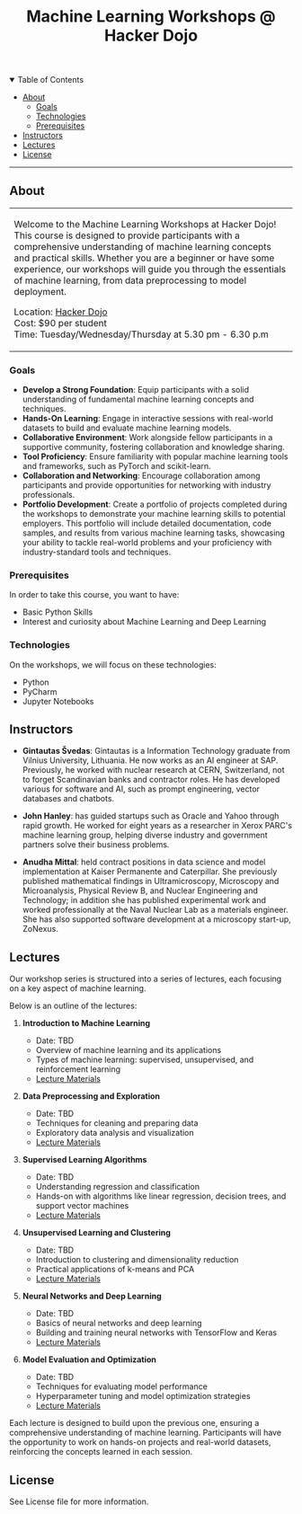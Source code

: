 <div align="center">
  <h1>Machine Learning Workshops @ Hacker Dojo</h1>
  <br />
  <br />
</div>

<details open="open">
<summary>Table of Contents</summary>

- [About](#about)
  - [Goals](#goals)
  - [Technologies](#technologies)
  - [Prerequisites](#prerequisites)
- [Instructors](#instructors)
- [Lectures](#lectures)
- [License](#license)

</details>

---

## About

<table>
<tr>
<td>

Welcome to the Machine Learning Workshops at Hacker Dojo! This course is designed to provide participants with a comprehensive understanding of machine learning concepts and practical skills. Whether you are a beginner or have some experience, our workshops will guide you through the essentials of machine learning, from data preprocessing to model deployment.

Location: [Hacker Dojo](https://hackerdojo.org/)<br>
Cost: $90 per student<br>
Time: Tuesday/Wednesday/Thursday at 5.30 pm - 6.30 p.m<br>

</td>
</tr>
</table>

### Goals

- **Develop a Strong Foundation**: Equip participants with a solid understanding of fundamental machine learning concepts and techniques.
- **Hands-On Learning**: Engage in interactive sessions with real-world datasets to build and evaluate machine learning models.
- **Collaborative Environment**: Work alongside fellow participants in a supportive community, fostering collaboration and knowledge sharing.
- **Tool Proficiency**: Ensure familiarity with popular machine learning tools and frameworks, such as PyTorch and scikit-learn.
- **Collaboration and Networking**: Encourage collaboration among participants and provide opportunities for networking with industry professionals.
- **Portfolio Development**: Create a portfolio of projects completed during the workshops to demonstrate your machine learning skills to potential employers. This portfolio will include detailed documentation, code samples, and results from various machine learning tasks, showcasing your ability to tackle real-world problems and your proficiency with industry-standard tools and techniques.

### Prerequisites

In order to take this course, you want to have:
- Basic Python Skills
- Interest and curiosity about Machine Learning and Deep Learning

### Technologies

On the workshops, we will focus on these technologies:
- Python
- PyCharm
- Jupyter Notebooks

## Instructors

- **Gintautas Švedas**: Gintautas is a Information Technology graduate from Vilnius University, Lithuania. He now works as an AI engineer at SAP. Previously, he worked with nuclear research at CERN, Switzerland, not to forget Scandinavian banks and contractor roles. He has developed various for software and AI, such as prompt engineering, vector databases and chatbots.

- **John Hanley**: has guided startups such as Oracle and Yahoo through rapid growth. He worked for eight years as a researcher in Xerox PARC's machine learning group, helping diverse industry and government partners solve their business problems.

- **Anudha Mittal**: held contract positions in data science and model implementation at Kaiser Permanente and Caterpillar.  She previously published mathematical findings in Ultramicroscopy, Microscopy and Microanalysis, Physical Review B, and Nuclear Engineering and Technology; in addition she has
published experimental work and worked professionally at the Naval
Nuclear Lab as a materials engineer. She has also supported
software development at a microscopy start-up, ZoNexus.


## Lectures

Our workshop series is structured into a series of lectures, each focusing on a key aspect of machine learning. 

Below is an outline of the lectures:

1. **Introduction to Machine Learning**
   - Date: TBD
   - Overview of machine learning and its applications
   - Types of machine learning: supervised, unsupervised, and reinforcement learning
   - [Lecture Materials](#)

2. **Data Preprocessing and Exploration**
   - Date: TBD
   - Techniques for cleaning and preparing data
   - Exploratory data analysis and visualization
   - [Lecture Materials](#)

3. **Supervised Learning Algorithms**
   - Date: TBD
   - Understanding regression and classification
   - Hands-on with algorithms like linear regression, decision trees, and support vector machines
   - [Lecture Materials](#)

4. **Unsupervised Learning and Clustering**
   - Date: TBD
   - Introduction to clustering and dimensionality reduction
   - Practical applications of k-means and PCA
   - [Lecture Materials](#)

5. **Neural Networks and Deep Learning**
   - Date: TBD
   - Basics of neural networks and deep learning
   - Building and training neural networks with TensorFlow and Keras
   - [Lecture Materials](#)

6. **Model Evaluation and Optimization**
   - Date: TBD
   - Techniques for evaluating model performance
   - Hyperparameter tuning and model optimization strategies
   - [Lecture Materials](#)

Each lecture is designed to build upon the previous one, ensuring a comprehensive understanding of machine learning. 
Participants will have the opportunity to work on hands-on projects and real-world datasets, reinforcing the concepts learned in each session.

## License

See License file for more information.
